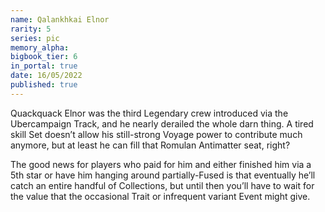```yaml
---
name: Qalankhkai Elnor
rarity: 5
series: pic
memory_alpha:
bigbook_tier: 6
in_portal: true
date: 16/05/2022
published: true
---
```


Quackquack Elnor was the third Legendary crew introduced via the Ubercampaign Track, and he nearly derailed the whole darn thing. A tired skill Set doesn’t allow his still-strong Voyage power to contribute much anymore, but at least he can fill that Romulan Antimatter seat, right?

The good news for players who paid for him and either finished him via a 5th star or have him hanging around partially-Fused is that eventually he’ll catch an entire handful of Collections, but until then you’ll have to wait for the value that the occasional Trait or infrequent variant Event might give.
